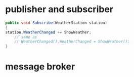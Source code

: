 


# publisher and subscriber


```cs
public void Subscribe(WeatherStation station)
{
station.WeatherChanged += ShowWeather;
	// same as
	// WeatherChanged().WeatherChanged = ShowWeather();
}
```

# message broker
